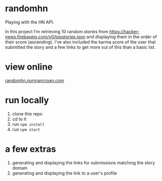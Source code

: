 # randomhn
Playing with the HN API.

In this project I'm retrieving 10 random stories from https://hacker-news.firebaseio.com/v0/topstories.json and displaying them in the order of their score (ascending). I've also included the karma score of the user that submitted the story and a few links to get more out of this than a basic list.

# view online
[randomhn.normancroan.com](http://randomhn.normancroan.com)

# run locally
1. clone this repo
2. cd to it
3. run `npm install`
4. run `npm start`


# a few extras
1. generating and displaying the links for submissions matching the story domain
2. generating and displaying the link to a user's profile

